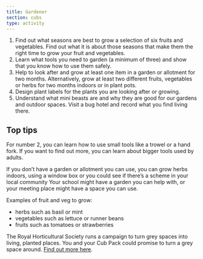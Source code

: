 ```yaml
---
title: Gardener
section: cubs
type: activity
---
```


1. Find out what seasons are best to grow a selection of six fruits and vegetables. Find out what it is about those seasons that make them the right time to grow your fruit and vegetables.
1. Learn what tools you need to garden (a minimum of three) and show that you know how to use them safely.
1. Help to look after and grow at least one item in a garden or allotment for two months. Alternatively, grow at least two different fruits, vegetables or herbs for two months indoors or in plant pots.
1. Design plant labels for the plants you are looking after or growing.
1. Understand what mini beasts are and why they are good for our gardens and outdoor spaces. Visit a bug hotel and record what you find living there.

## Top tips

For number 2, you can learn how to use small tools like a trowel or a hand fork. If you want to find out more, you can learn about bigger tools used by adults.

If you don’t have a garden or allotment you can use, you can grow herbs indoors, using a window box or you could see if there’s a scheme in your local community Your school might have a garden you can help with, or your meeting place might have a space you can use.

Examples of fruit and veg to grow:

* herbs such as basil or mint
* vegetables such as lettuce or runner beans
* fruits such as tomatoes or strawberries

The Royal Horticultural Society runs a campaign to turn grey spaces into living, planted places. You and your Cub Pack could promise to turn a grey space around. [Find out more here](https://www.rhs.org.uk/get-involved/greening-grey-britain). 

